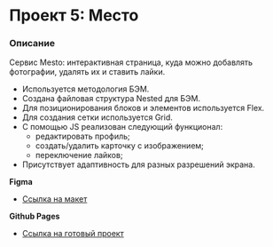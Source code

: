 # Проект 5: Место

### Описание

Сервис Mesto: интерактивная страница, куда можно добавлять фотографии, удалять их и ставить лайки.

* Используется методология БЭМ.
* Создана файловая структура Nested для БЭМ.
* Для позиционирования блоков и элементов используется Flex.
* Для создания сетки используется Grid.
* С помощью JS реализован следующий функционал:
  * редактировать профиль;
  * создать/удалить карточку с изображением;
  * переключение лайков;
* Присутствует адаптивность для разных разрешений экрана.

**Figma**

* [Ссылка на макет](https://www.figma.com/file/StZjf8HnoeLdiXS7dYrLAh/JavaScript.-Sprint-4)

**Github Pages**

* [Ссылка на готовый проект](https://tea-cup-git.github.io/mesto/index.html)
